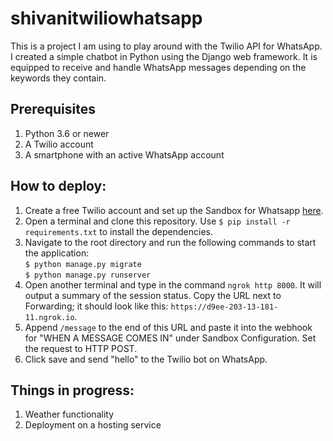 # shivanitwiliowhatsapp
This is a project I am using to play around with the Twilio API for WhatsApp. I created a simple chatbot in Python using the Django web framework. It is equipped to receive and handle WhatsApp messages depending on the keywords they contain.

## Prerequisites
1. Python 3.6 or newer
2. A Twilio account
3. A smartphone with an active WhatsApp account

## How to deploy:
1. Create a free Twilio account and set up the Sandbox for Whatsapp [here](https://www.twilio.com/console/sms/whatsapp/sandbox).
2. Open a terminal and clone this repository. Use ```$ pip install -r requirements.txt``` to install the dependencies.
3. Navigate to the root directory and run the following commands to start the application: <br />
   ```$ python manage.py migrate```<br />
   ```$ python manage.py runserver```
5. Open another terminal and type in the command ```ngrok http 8000```. It will output a summary of the session status. Copy the URL next to Forwarding; it should look like this: ```https://d9ee-203-13-181-11.ngrok.io```.
6. Append ```/message``` to the end of this URL and paste it into the webhook for "WHEN A MESSAGE COMES IN" under Sandbox Configuration. Set the request to HTTP POST.
7. Click save and send "hello" to the Twilio bot on WhatsApp.

## Things in progress:
1. Weather functionality
2. Deployment on a hosting service
